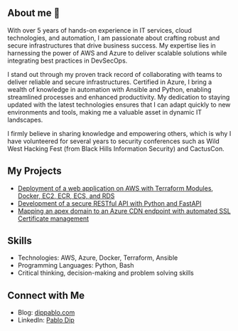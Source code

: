 ## About me 👋

With over 5 years of hands-on experience in IT services, cloud technologies, and automation, I am passionate about crafting robust and secure infrastructures that drive business success. My expertise lies in harnessing the power of AWS and Azure to deliver scalable solutions while integrating best practices in DevSecOps.

I stand out through my proven track record of collaborating with teams to deliver reliable and secure infrastructures. Certified in Azure, I bring a wealth of knowledge in automation with Ansible and Python, enabling streamlined processes and enhanced productivity. My dedication to staying updated with the latest technologies ensures that I can adapt quickly to new environments and tools, making me a valuable asset in dynamic IT landscapes.

I firmly believe in sharing knowledge and empowering others, which is why I have volunteered for several years to security conferences such as Wild West Hacking Fest (from Black Hills Information Security) and CactusCon.

## My Projects
- [Deployment of a web application on AWS with Terraform Modules, Docker, EC2, ECR, ECS, and RDS](https://github.com/pdnt/rz-infrastructure-ecs)
- [Development of a secure RESTful API with Python and FastAPI](https://github.com/pdnt/fastapi-app)
- [Mapping an apex domain to an Azure CDN endpoint with automated SSL Certificate management](https://www.dippablo.com/post/mapping-an-apex-domain-to-an-azure-cdn-endpoint-with-automated-ssl-certificate-management/)

## Skills
- Technologies: AWS, Azure, Docker, Terraform, Ansible
- Programming Languages: Python, Bash
- Critical thinking, decision-making and problem solving skills

## Connect with Me
- Blog: [dippablo.com](https://www.dippablo.com/)
- LinkedIn: [Pablo Dip](https://www.linkedin.com/in/pablo-dip/)
